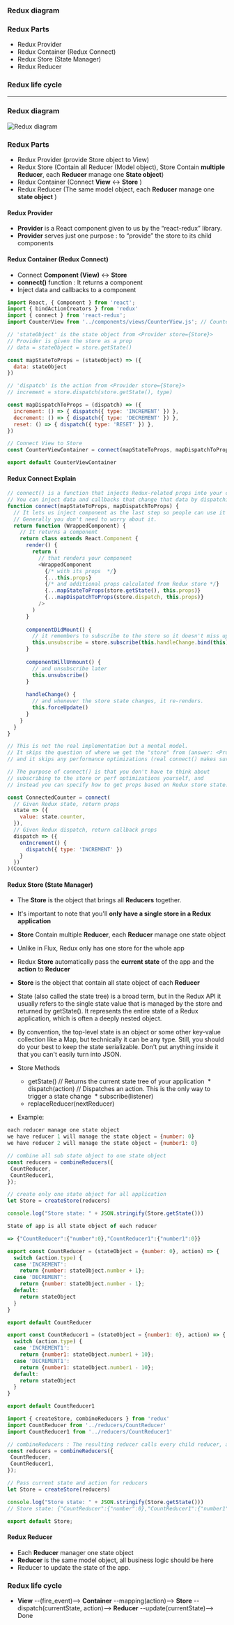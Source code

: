 ### Redux diagram
### Redux Parts
  * Redux Provider
  * Redux Container (Redux Connect)
  * Redux Store (State Manager)
  * Redux Reducer
### Redux life cycle

----------------------------------------------------------------------

### Redux diagram
![Redux diagram](https://github.com/leminhtuan2015/Today-I-Learn/blob/master/languagle_javascript/react_native/react_native_redux_architecture_1.png)

### Redux Parts
* Redux Provider (provide Store object to View)
* Redux Store (Contain all Reducer (Model object), Store Contain **multiple Reducer**, each **Reducer** manage one **State object**)
* Redux Container (Connect **View** <-> **Store** )
* Redux Reducer (The same model object, each **Reducer** manage one **state object** )

#### Redux Provider

* **Provider** is a React component given to us by the “react-redux” library. 
* **Provider** serves just one purpose : to “provide” the store to its child components

#### Redux Container (Redux Connect)

* Connect **Component (View)** <-> **Store** 
* **connect()** function : It returns a component
* Inject data and callbacks to a component

```js
import React, { Component } from 'react';
import { bindActionCreators } from 'redux'
import { connect } from 'react-redux';
import CounterView from '../components/views/CounterView.js'; // CounterView is a Component (View)

// 'stateObject' is the state object from <Provider store={Store}>
// Provider is given the store as a prop
// data = stateObject = store.getState()

const mapStateToProps = (stateObject) => ({
  data: stateObject
})

// 'dispatch' is the action from <Provider store={Store}>
// increment = store.dispatch(store.getState(), type)

const mapDispatchToProps = (dispatch) => ({
  increment: () => { dispatch({ type: 'INCREMENT' }) },
  decrement: () => { dispatch({ type: 'DECREMENT' }) },
  reset: () => { dispatch({ type: 'RESET' }) },
})

// Connect View to Store
const CounterViewContainer = connect(mapStateToProps, mapDispatchToProps)(CounterView)

export default CounterViewContainer
```

#### Redux Connect Explain

```js
// connect() is a function that injects Redux-related props into your component.
// You can inject data and callbacks that change that data by dispatching actions.
function connect(mapStateToProps, mapDispatchToProps) {
  // It lets us inject component as the last step so people can use it as a decorator.
  // Generally you don't need to worry about it.
  return function (WrappedComponent) {
    // It returns a component
    return class extends React.Component {
      render() {
        return (
          // that renders your component
          <WrappedComponent
            {/* with its props  */}
            {...this.props}
            {/* and additional props calculated from Redux store */}
            {...mapStateToProps(store.getState(), this.props)}
            {...mapDispatchToProps(store.dispatch, this.props)}
          />
        )
      }
      
      componentDidMount() {
        // it remembers to subscribe to the store so it doesn't miss updates
        this.unsubscribe = store.subscribe(this.handleChange.bind(this))
      }
      
      componentWillUnmount() {
        // and unsubscribe later
        this.unsubscribe()
      }
    
      handleChange() {
        // and whenever the store state changes, it re-renders.
        this.forceUpdate()
      }
    }
  }
}

// This is not the real implementation but a mental model.
// It skips the question of where we get the "store" from (answer: <Provider> puts it in React context)
// and it skips any performance optimizations (real connect() makes sure we don't re-render in vain).

// The purpose of connect() is that you don't have to think about
// subscribing to the store or perf optimizations yourself, and
// instead you can specify how to get props based on Redux store state:

const ConnectedCounter = connect(
  // Given Redux state, return props
  state => ({
    value: state.counter,
  }),
  // Given Redux dispatch, return callback props
  dispatch => ({
    onIncrement() {
      dispatch({ type: 'INCREMENT' })
    }
  })
)(Counter)
```

#### Redux Store (State Manager)
* The **Store** is the object that brings all **Reducers** together.
* It's important to note that you'll **only have a single store in a Redux application**
* **Store** Contain multiple **Reducer**, each **Reducer** manage one state object
* Unlike in Flux, Redux only has one store for the whole app
* Redux **Store** automatically pass the **current state** of the app and the **action** to **Reducer**
* **Store** is the object that contain all state object of each **Reducer**

* State (also called the state tree) is a broad term, but in the Redux API it usually refers to the single state value that is managed by the store and returned by getState(). It represents the entire state of a Redux application, which is often a deeply nested object.

* By convention, the top-level state is an object or some other key-value collection like a Map, but technically it can be any type. Still, you should do your best to keep the state serializable. Don't put anything inside it that you can't easily turn into JSON.

* Store Methods
  * getState() // Returns the current state tree of your application
  * dispatch(action)  // Dispatches an action. This is the only way to trigger a state change 
  * subscribe(listener)
  * replaceReducer(nextReducer)

* Example:

```js
each reducer manage one state object
we have reducer 1 will manage the state object = {number: 0}
we have reducer 2 will manage the state object = {number1: 0}

// combine all sub state object to one state object
const reducers = combineReducers({
 CountReducer,
 CountReducer1,
});

// create only one state object for all application
let Store = createStore(reducers)

console.log("Store state: " + JSON.stringify(Store.getState()))

State of app is all state object of each reducer

=> {"CountReducer":{"number":0},"CountReducer1":{"number1":0}}

```

```js
export const CountReducer = (stateObject = {number: 0}, action) => {
  switch (action.type) {
  case 'INCREMENT':
    return {number: stateObject.number + 1};
  case 'DECREMENT':
    return {number: stateObject.number - 1};
  default:
    return stateObject
  }
}

export default CountReducer
```

```js
export const CountReducer1 = (stateObject = {number1: 0}, action) => {
  switch (action.type) {
  case 'INCREMENT1':
    return {number1: stateObject.number1 + 10};
  case 'DECREMENT1':
    return {number1: stateObject.number1 - 10};
  default:
    return stateObject
  }
}

export default CountReducer1
```

```js
import { createStore, combineReducers } from 'redux'
import CountReducer from '../reducers/CountReducer'
import CountReducer1 from '../reducers/CountReducer1'

// combineReducers : The resulting reducer calls every child reducer, and gathers their results into a single state object
const reducers = combineReducers({
 CountReducer,
 CountReducer1,
});

// Pass current state and action for reducers
let Store = createStore(reducers)

console.log("Store state: " + JSON.stringify(Store.getState()))
// Store state: {"CountReducer":{"number":0},"CountReducer1":{"number1":0}}

export default Store;

```

#### Redux Reducer

* Each **Reducer** manager one state object
* **Reducer** is the same model object, all business logic should be here
* Reducer to update the state of the app.

### Redux life cycle

* **View** --(fire_event)--> **Container** --mapping(action)--> **Store** --dispatch(currentState, action)--> **Reducer** --update(currentState)--> Done
